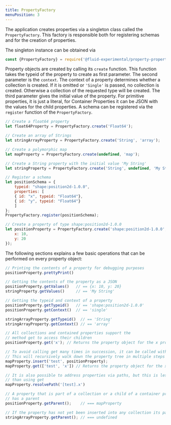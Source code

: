```yaml
---
title: PropertyFactory
menuPosition: 3
---
```


The application creates properties via a singleton class called the ``PropertyFactory``. This factory is responsible
both for registering schemas and for the creation of properties.

The singleton instance can be obtained via

```javascript
const {PropertyFactory} = require('@fluid-experimental/property-properties');
```

Property objects are created by calling its ``create`` function. This function takes the typeid of the property to
create as first parameter. The second parameter is the ``context``. The context of a property determines whether a
collection is created. If it is omitted or ``'Single'`` is passed, no collection is created. Otherwise a collection of
the requested type will be created. The third parameter gives the initial value of the property. For primitive
properties, it is just a literal, for Container Properties it can be JSON with the values for the child properties. A
schema can be registered via the ``register`` function of the ``PropertyFactory``.

```javascript
// Create a float64 property
let float64Property = PropertyFactory.create('Float64');

// Create an array of Strings
let stringArrayProperty = PropertyFactory.create('String', 'array');

// Create a polymorphic map
let mapProperty = PropertyFactory.create(undefined, 'map');

// Create a String property with the initial value 'My String'
let stringProperty = PropertyFactory.create('String', undefined, 'My String');

// Register a schema
let positionSchema = {
    typeid: "shape:position2d-1.0.0",
    properties: [
    { id: "x", typeid: "Float64"},
    { id: "y", typeid: "Float64"}
    ]
};
PropertyFactory.register(positionSchema);

// Create a property of type shape:position2d-1.0.0
let positionProperty = PropertyFactory.create('shape:position2d-1.0.0', undefined, {
    x: 10,
    y: 20
});
```


The following sections explains a few basic operations that can be performed on every property object:
```javascript
// Printing the contents of a property for debugging purposes
positionProperty.prettyPrint()

// Getting the contents of the property as a JSON
positionProperty.getValues()   // == {x: 10, y: 20}
stringProperty.getValues()     // == 'My String'

// Getting the typeid and context of a property
positionProperty.getTypeid()   // == 'shape:position2d-1.0.0'
positionProperty.getContext()  // == 'single'

stringArrayProperty.getTypeid()  // == 'String'
stringArrayProperty.getContext() // == 'array'

// All collections and contained properties support the
// method get to access their children
positionProperty.get('x'); // Returns the property object for the x property

// To avoid calling get many times in succession, it can be called with an array
// This will recursively walk down the property tree in multiple steps
mapProperty.insert('test', positionProperty);
mapProperty.get(['test', 'x']) // Returns the property object for the x property

// It is also possible to address properties via paths, but this is less efficient
// than using get
mapProperty.resolvePath('[test].x')

// A property that is part of a collection or a child of a container property
// has a parent
positionProperty.getParent();    // === mapProperty

// If the property has not yet been inserted into any collection its parent is undefined
stringArrayProperty.getParent(); // === undefined
```
